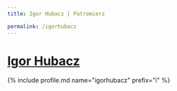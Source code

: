 ```yaml
---
title: Igor Hubacz | Patromierz

permalink: /igorhubacz
---
```


# [Igor Hubacz](https://patronite.pl/igorhubacz)

{% include profile.md name="igorhubacz" prefix="i" %}
